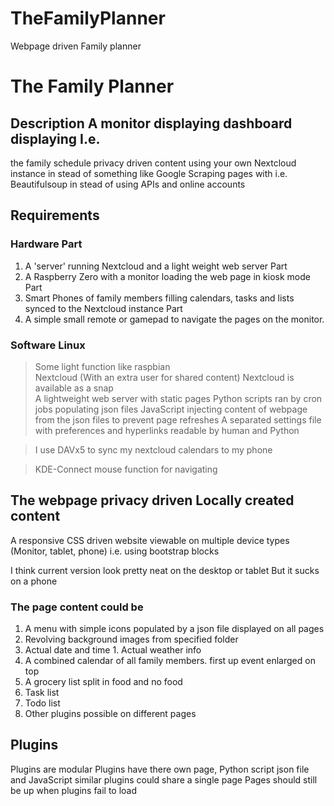 # TheFamilyPlanner
Webpage driven Family planner



# The Family Planner  

## Description A monitor displaying dashboard displaying I.e. 

the family schedule privacy driven content using your own Nextcloud instance in stead of something like Google Scraping pages with i.e. Beautifulsoup in stead of using APIs and online accounts  

## Requirements  

### Hardware Part 
1. A 'server' running Nextcloud and a light weight web server Part 
2. A Raspberry Zero with a monitor loading the web page in kiosk mode Part 
3. Smart Phones of family members filling calendars, tasks and lists synced to the Nextcloud instance Part 
4. A simple small remote or gamepad to navigate the pages on the monitor.  

### Software Linux 
> Some light function like raspbian  
Nextcloud (With an extra user for shared content) 
> Nextcloud is available as a snap  
A lightweight web server with static pages Python 
scripts ran by cron jobs populating json files JavaScript injecting content of webpage from the json files to prevent page refreshes 
A separated settings file with preferences and hyperlinks readable by human and Python  

> I use DAVx5 to sync my nextcloud calendars to my phone  

> KDE-Connect mouse function for navigating   

## The webpage  privacy driven Locally created content  
A responsive CSS driven website viewable on multiple device types (Monitor, tablet, phone) i.e.  using bootstrap blocks 

I think current version look pretty neat on the desktop or tablet But it sucks on a phone  

### The page content could be 
1. A menu with simple icons populated by a json file displayed on all pages  
1. Revolving background images from specified  folder 
1. Actual date and time 1. Actual weather info  
1. A combined calendar of all family members. first up event enlarged on top 
2. A grocery list split in food and no food 
3. Task list 
4. Todo list 
4. Other plugins possible on different pages  

## Plugins 
Plugins are modular Plugins have there own page, Python script json file and JavaScript 
similar plugins could share a single page 
Pages should still be up when plugins fail to load
